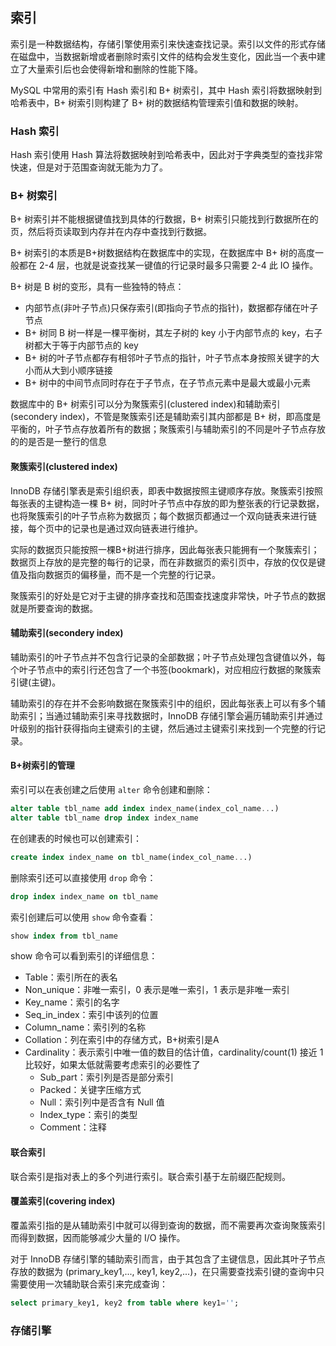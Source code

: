 ## 索引

索引是一种数据结构，存储引擎使用索引来快速查找记录。索引以文件的形式存储在磁盘中，当数据新增或者删除时索引文件的结构会发生变化，因此当一个表中建立了大量索引后也会使得新增和删除的性能下降。

MySQL 中常用的索引有 Hash 索引和 B+ 树索引，其中 Hash 索引将数据映射到哈希表中，B+ 树索引则构建了 B+ 树的数据结构管理索引值和数据的映射。

### Hash 索引

Hash 索引使用 Hash 算法将数据映射到哈希表中，因此对于字典类型的查找非常快速，但是对于范围查询就无能为力了。

### B+ 树索引

B+ 树索引并不能根据键值找到具体的行数据，B+ 树索引只能找到行数据所在的页，然后将页读取到内存并在内存中查找到行数据。

B+ 树索引的本质是B+树数据结构在数据库中的实现，在数据库中 B+ 树的高度一般都在 2-4 层，也就是说查找某一键值的行记录时最多只需要 2-4 此 IO 操作。

B+ 树是 B 树的变形，具有一些独特的特点：
- 内部节点(非叶子节点)只保存索引(即指向子节点的指针)，数据都存储在叶子节点
- B+ 树同 B 树一样是一棵平衡树，其左子树的 key 小于内部节点的 key，右子树都大于等于内部节点的 key
- B+ 树的叶子节点都存有相邻叶子节点的指针，叶子节点本身按照关键字的大小而从大到小顺序链接
- B+ 树中的中间节点同时存在于子节点，在子节点元素中是最大或最小元素

数据库中的 B+ 树索引可以分为聚簇索引(clustered index)和辅助索引(secondery index)，不管是聚簇索引还是辅助索引其内部都是 B+ 树，即高度是平衡的，叶子节点存放着所有的数据；聚簇索引与辅助索引的不同是叶子节点存放的的是否是一整行的信息

#### 聚簇索引(clustered index)  
InnoDB 存储引擎表是索引组织表，即表中数据按照主键顺序存放。聚簇索引按照每张表的主键构造一棵 B+ 树，同时叶子节点中存放的即为整张表的行记录数据，也将聚簇索引的叶子节点称为数据页；每个数据页都通过一个双向链表来进行链接，每个页中的记录也是通过双向链表进行维护。

实际的数据页只能按照一棵B+树进行排序，因此每张表只能拥有一个聚簇索引；数据页上存放的是完整的每行的记录，而在非数据页的索引页中，存放的仅仅是键值及指向数据页的偏移量，而不是一个完整的行记录。

聚簇索引的好处是它对于主键的排序查找和范围查找速度非常快，叶子节点的数据就是所要查询的数据。

#### 辅助索引(secondery index)  
辅助索引的叶子节点并不包含行记录的全部数据；叶子节点处理包含键值以外，每个叶子节点中的索引行还包含了一个书签(bookmark)，对应相应行数据的聚簇索引键(主键)。

辅助索引的存在并不会影响数据在聚簇索引中的组织，因此每张表上可以有多个辅助索引；当通过辅助索引来寻找数据时，InnoDB 存储引擎会遍历辅助索引并通过叶级别的指针获得指向主键索引的主键，然后通过主键索引来找到一个完整的行记录。
#### B+树索引的管理
索引可以在表创建之后使用 ```alter``` 命令创建和删除： 
```sql
alter table tbl_name add index index_name(index_col_name...)  
alter table tbl_name drop index index_name
```
在创建表的时候也可以创建索引：
```sql
create index index_name on tbl_name(index_col_name...)  
```
删除索引还可以直接使用 ```drop``` 命令：
```sql
drop index index_name on tbl_name
```
索引创建后可以使用 ```show``` 命令查看：  
```sql
show index from tbl_name
```
show 命令可以看到索引的详细信息：
- Table：索引所在的表名
- Non_unique：非唯一索引，0 表示是唯一索引，1 表示是非唯一索引
- Key_name：索引的名字
- Seq_in_index：索引中该列的位置
- Column_name：索引列的名称
- Collation：列在索引中的存储方式，B+树索引是A
- Cardinality：表示索引中唯一值的数目的估计值，cardinality/count(1) 接近 1 比较好，如果太低就需要考虑索引的必要性了  
  - Sub_part：索引列是否是部分索引  
  - Packed：关键字压缩方式  
  - Null：索引列中是否含有 Null 值  
  - Index_type：索引的类型  
  - Comment：注释  
#### 联合索引  
联合索引是指对表上的多个列进行索引。联合索引基于左前缀匹配规则。
#### 覆盖索引(covering index)  
覆盖索引指的是从辅助索引中就可以得到查询的数据，而不需要再次查询聚簇索引而得到数据，因而能够减少大量的 I/O 操作。

对于 InnoDB 存储引擎的辅助索引而言，由于其包含了主键信息，因此其叶子节点存放的数据为 (primary_key1,..., key1, key2,...)，在只需要查找索引键的查询中只需要使用一次辅助联合索引来完成查询：
```sql
select primary_key1, key2 from table where key1='';
```

### 存储引擎